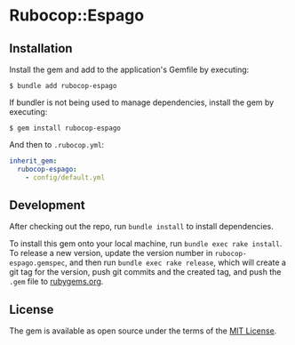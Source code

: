 # Rubocop::Espago

## Installation

Install the gem and add to the application's Gemfile by executing:

    $ bundle add rubocop-espago

If bundler is not being used to manage dependencies, install the gem by executing:

    $ gem install rubocop-espago

And then to `.rubocop.yml`:
```yaml
inherit_gem:
  rubocop-espago:
    - config/default.yml
```

## Development

After checking out the repo, run `bundle install` to install dependencies.

To install this gem onto your local machine, run `bundle exec rake install`. To release a new version, update the version number in `rubocop-espago.gemspec`, and then run `bundle exec rake release`, which will create a git tag for the version, push git commits and the created tag, and push the `.gem` file to [rubygems.org](https://rubygems.org).

## License

The gem is available as open source under the terms of the [MIT License](https://opensource.org/licenses/MIT).
